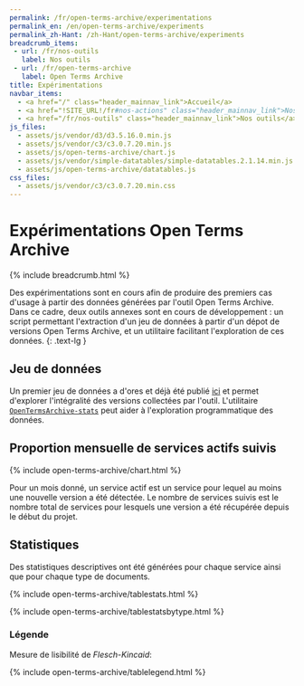```yaml
---
permalink: /fr/open-terms-archive/experimentations
permalink_en: /en/open-terms-archive/experiments
permalink_zh-Hant: /zh-Hant/open-terms-archive/experiments
breadcrumb_items:
 - url: /fr/nos-outils
   label: Nos outils
 - url: /fr/open-terms-archive
   label: Open Terms Archive
title: Expérimentations
navbar_items:
  - <a href="/" class="header_mainnav_link">Accueil</a>
  - <a href="!SITE_URL!/fr#nos-actions" class="header_mainnav_link">Nos actions</a>
  - <a href="/fr/nos-outils" class="header_mainnav_link">Nos outils</a>
js_files:
  - assets/js/vendor/d3/d3.5.16.0.min.js
  - assets/js/vendor/c3/c3.0.7.20.min.js
  - assets/js/open-terms-archive/chart.js
  - assets/js/vendor/simple-datatables/simple-datatables.2.1.14.min.js
  - assets/js/open-terms-archive/datatables.js
css_files:
  - assets/js/vendor/c3/c3.0.7.20.min.css
---
```


# Expérimentations Open Terms Archive

{% include breadcrumb.html %}

Des expérimentations sont en cours afin de produire des premiers cas d'usage à partir des données générées par l'outil Open Terms Archive. Dans ce cadre, deux outils annexes sont en cours de développement : un script permettant l'extraction d'un jeu de données à partir d'un dépot de versions Open Terms Archive, et un utilitaire facilitant l'exploration de ces données.
{: .text-lg }

## Jeu de données

Un premier jeu de données a d'ores et déjà été publié [ici](https://github.com/ambanum/OpenTermsArchive-versions/releases) et permet d'explorer l'intégralité des versions collectées par l'outil. L'utilitaire [`OpenTermsArchive-stats`](https://github.com/ambanum/OpenTermsArchive-stats/) peut aider à l'exploration programmatique des données.

## Proportion mensuelle de services actifs suivis

{% include open-terms-archive/chart.html %}

Pour un mois donné, un service actif est un service pour lequel au moins une nouvelle version a été détectée. Le nombre de services suivis est le nombre total de services pour lesquels une version a été récupérée depuis le début du projet.

## Statistiques

Des statistiques descriptives ont été générées pour chaque service ainsi que pour chaque type de documents.

{% include open-terms-archive/tablestats.html %}

{% include open-terms-archive/tablestatsbytype.html %}

### Légende
Mesure de lisibilité de _Flesch-Kincaid_:

{% include open-terms-archive/tablelegend.html %}
